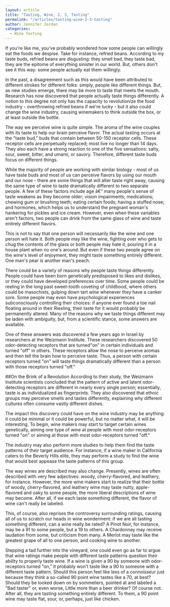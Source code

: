 ```yaml
---
layout: article
title: "Tasting, Wine, 2, 3, Tasting"
permalink: "/articles/tasting-wine-2-3-tasting"
author: Jennifer Jordan
categories:
  - Wine Tasting
---
```


If you're like me, you've probably wondered how some people can willingly eat the foods we despise. Take for instance, refried beans. According to my taste buds, refried beans are disgusting: they smell bad, they taste bad, they are the epitome of everything sinister in our world. But, others don't see it this way: some people actually eat them willingly. 

In the past, a disagreement such as this would have been attributed to different strokes for different folks: simply, people like different things. But, as new studies emerge, there may be more to taste that meets the mouth. Research has now discovered that people actually taste things differently. A notion to this degree not only has the capacity to revolutionize the food industry - overthrowing refried beans if we're lucky - but it also could change the wine industry, causing winemakers to think outside the box, or at least outside the bottle. 

The way we perceive wine is quite simple. The aroma of the wine couples with its taste to help our brain perceive flavor. The actual tasting occurs at the "taste bud," buds that contain between 50-150 receptor cells. These receptor cells are perpetually replaced; most live no longer than 14 days. They also each have a strong reaction to one of the five sensations: salty, sour, sweet, bitter, and umami, or savory. Therefore, different taste buds focus on different things. 

While the majority of people are working with similar biology - most of us have taste buds and most of us can perceive flavors by using our mouth and our nose - there are some things that will alter taste right away, causing the same type of wine to taste dramatically different to two separate people. A few of these factors include age â€“ many people's sense of taste weakens as they become older; vision impairments; medications; chewing gum or brushing teeth; eating certain foods; having a stuffed nose; and hormones, which helps us to understand the pregnant woman's hankering for pickles and ice cream. However, even when these variables aren't factors, two people can drink from the same glass of wine and taste entirely different flavors. 

This is not to say that one person will necessarily like the wine and one person will hate it. Both people may like the wine, fighting over who gets to chug the contents of the glass or both people may hate it, pouring it in a house plant when no one's around. But even if these two people agree on the wine's level of enjoyment, they might taste something entirely different. One man's pear is another man's peach. 

There could be a variety of reasons why people taste things differently. People could have been born genetically predisposed to likes and dislikes, or they could have developed preferences over time. Some people could be reeling in the long past sweet-tooth coveting of childhood, where others could be masochists, gulping down tart wine whenever they have a canker sore. Some people may even have psychological experiences subconsciously controlling their choices: if anyone ever found a toe nail floating around in their Riesling, their taste for it would probably be permanently altered. Many of the reasons why we taste things different may be laden with ambiguity, but, from a scientific stance, some answers are available. 

One of these answers was discovered a few years ago in Israel by researchers at the Weizmann Institute. These researchers discovered 50 odor-detecting receptors that are turned"on" in certain individuals and turned "off" in others. These receptors allow the nose to perceive aromas and then tell the brain how to perceive taste. Thus, a person with certain receptors turned "on" will taste things dramatically different than a person with those receptors turned "off."

##On the Brink of a Revolution
According to their study, the Weizmann Institute scientists concluded that the pattern of active and latent odor-detecting receptors are different in nearly every single person; essentially, taste is as individualized as fingerprints. They also discovered that ethnic groups may perceive smells and tastes differently, explaining why different cultures often consume vastly different dishes. 

The impact this discovery could have on the wine industry may be anything: it could be minimal or it could be powerful, but no matter what, it will be interesting. To begin, wine makers may start to target certain wines genetically, aiming one type of wine at people with most odor-receptors turned "on" or aiming at those with most odor-receptors turned "off." 

The industry may also perform more studies to help them find the taste patterns of their target audience. For instance, if a wine maker in California caters to the Beverly Hills elite, they may perform a study to find the wine that would best appease the taste patterns of this group. 

The way wines are described may also change. Presently, wines are often described with very few adjectives: woody, cherry-flavored, and leathery, for instance. However, the more wine makers start to realize that their bottle of woody, cherry-flavored, and leathery wine may taste nutty, apple-flavored and oaky to some people, the more liberal descriptions of wine may become. After all, if we each taste something different, the flavor of wine can't really be labeled. 

This, of course, also reprises the controversy surrounding ratings, causing all of us to scratch our heads in wine wonderment: if we are all tasting something different, can a wine really be rated? A Pinot Noir, for instance, may be a 91 to some people, but a 19 to others. A Chardonnay may receive laudation from some, but criticism from many. A Merlot may taste like the greatest grape of all to one person, and cooking wine to another. 

Stepping a tad further into the vineyard, one could even go as far to argue that wine ratings make people with different taste patterns question their ability to properly taste wine. If a wine is given a 90 by someone with odor-receptors turned "on," it probably won't taste like a 90 to someone with a different taste pattern. Should this person feel like less of a connoisseur just because they think a so-called 90 point wine tastes like a 70, at best? Should they be looked down on by sommeliers, pointed at and labeled a "Bad taster" or, even worse, Little more than a beer drinker? Of course not. After all, they are tasting something entirely different. To them, a 90 point wine may taste flat, sour, or, perhaps, just like chicken.